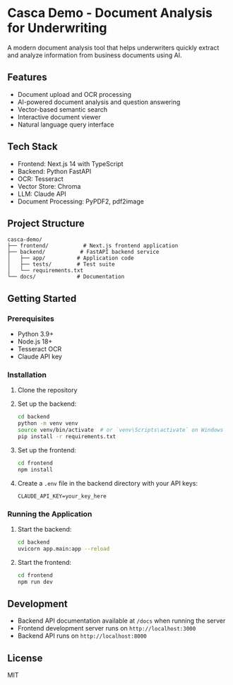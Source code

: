 # Casca Demo - Document Analysis for Underwriting

A modern document analysis tool that helps underwriters quickly extract and analyze information from business documents using AI.

## Features

- Document upload and OCR processing
- AI-powered document analysis and question answering
- Vector-based semantic search
- Interactive document viewer
- Natural language query interface

## Tech Stack

- Frontend: Next.js 14 with TypeScript
- Backend: Python FastAPI
- OCR: Tesseract
- Vector Store: Chroma
- LLM: Claude API
- Document Processing: PyPDF2, pdf2image

## Project Structure

```
casca-demo/
├── frontend/           # Next.js frontend application
├── backend/           # FastAPI backend service
│   ├── app/          # Application code
│   ├── tests/        # Test suite
│   └── requirements.txt
└── docs/             # Documentation
```

## Getting Started

### Prerequisites

- Python 3.9+
- Node.js 18+
- Tesseract OCR
- Claude API key

### Installation

1. Clone the repository
2. Set up the backend:
   ```bash
   cd backend
   python -m venv venv
   source venv/bin/activate  # or `venv\Scripts\activate` on Windows
   pip install -r requirements.txt
   ```

3. Set up the frontend:
   ```bash
   cd frontend
   npm install
   ```

4. Create a `.env` file in the backend directory with your API keys:
   ```
   CLAUDE_API_KEY=your_key_here
   ```

### Running the Application

1. Start the backend:
   ```bash
   cd backend
   uvicorn app.main:app --reload
   ```

2. Start the frontend:
   ```bash
   cd frontend
   npm run dev
   ```

## Development

- Backend API documentation available at `/docs` when running the server
- Frontend development server runs on `http://localhost:3000`
- Backend API runs on `http://localhost:8000`

## License

MIT
